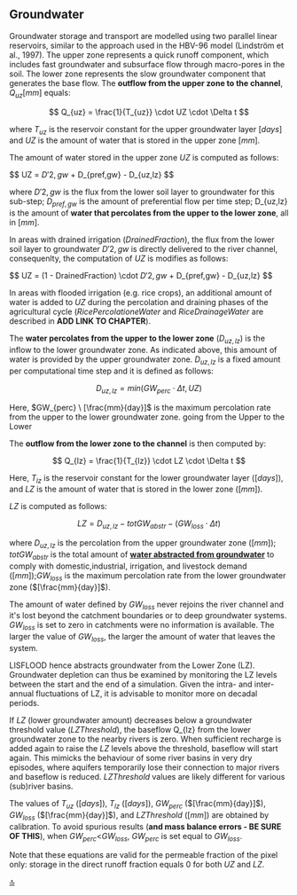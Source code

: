 ## Groundwater

Groundwater storage and transport are modelled using two parallel linear reservoirs, similar to the approach used in the HBV-96 model (Lindström et al., 1997). The upper zone represents a quick runoff component, which includes fast groundwater and subsurface flow through macro-pores in the soil. The lower zone represents the slow groundwater component that generates the base flow. The **outflow from the upper zone to the channel**, $Q_{uz} [mm]$ equals:

$$
Q_{uz} = \frac{1}{T_{uz}} \cdot UZ \cdot \Delta t
$$

where $T_{uz}$ is the reservoir constant for the upper groundwater layer $[days]$ and $UZ$ is the amount of water that is stored in the upper zone $[mm]$. 

The amount of water stored in the upper zone $UZ$ is computed as follows:

$$
UZ = $D'{2,gw}$ + D_{pref,gw} - D_{uz,lz}
$$

where $D'{2,gw}$ is the flux from the lower soil layer to groundwater for this sub-step; $D_{pref,gw}$ is the amount of preferential flow per time step; D_{uz,lz} is the amount of **water that percolates from the upper to the lower zone**, all in $[mm]$.

In areas with drained irrigation ($DrainedFraction$), the flux from the lower soil layer to groundwater $D'{2,gw}$ is directly delivered to the river channel, consequenlty, the computation of $UZ$ is modifies as follows:

$$
UZ = (1 - DrainedFraction) \cdot $D'{2,gw}$ + D_{pref,gw} - D_{uz,lz}
$$

In areas with flooded irrigation (e.g. rice crops), an additional amount of water is added to $UZ$ during the percolation and draining phases of the agricultural cycle ($RicePercolationeWater$ and $RiceDrainageWater$ are described in **ADD LINK TO CHAPTER**).

The **water percolates from the upper to the lower zone** ($D_{uz,lz}$) is the inflow to the lower groundwater zone. As indicated above, this amount of water is provided by the upper groundwater zone.  $D_{uz,lz}$ is a fixed amount per computational time step and it is defined as follows:

$$
D_{uz,lz} = min (GW_{perc} \cdot \Delta t ,UZ)
$$

Here, $GW_{perc} \ [\frac{mm}{day}]$ is the maximum percolation rate from the upper to the lower groundwater zone. going from the Upper to the Lower
                    
The **outflow from the lower zone to the channel** is then computed by:

$$
Q_{lz} = \frac{1}{T_{lz}} \cdot LZ \cdot \Delta t
$$

Here, $T_{lz}$ is the reservoir constant for the lower groundwater layer ($[days]$), and $LZ$ is the amount of water that is stored in the lower zone ($[mm]$). 

$LZ$ is computed as follows:

$$
LZ = D_{uz,lz}  - totGW_{abstr} - ( GW_{loss} \cdot \Delta t ) 
$$

where $D_{uz,lz}$ is the percolation from the upper groundwater zone ($[mm]$); $totGW_{abstr}$ is the total amount of [**water abstracted from groundwater**](https://ec-jrc.github.io/lisflood-model/2_18_stdLISFLOOD_water-use/) to comply with domestic,industrial, irrigation, and livestock demand ($[mm]$);$GW_{loss}$ is the maximum percolation rate from the lower groundwater zone ($[\frac{mm}{day}]$). 

The amount of water defined by $GW_{loss}$ never rejoins the river channel and it's lost beyond the catchment boundaries or to deep groundwater systems. $GW_{loss}$ is set to zero in catchments were no information is available. The larger the value of $GW_{loss}$, the larger the amount of water that leaves the system.

LISFLOOD hence abstracts groundwater from the Lower Zone (LZ). Groundwater depletion can thus be examined by monitoring the LZ levels between the start and the end of a simulation. Given the intra- and inter-annual fluctuations of LZ, it is advisable to monitor more on decadal periods.

If $LZ$ (lower groundwater amount) decreases below a groundwater threshold value ($LZThreshold$), the baseflow  Q_{lz} from the lower groundwater zone to the nearby rivers is zero. When sufficient recharge is added again to raise the $LZ$ levels above the threshold, baseflow will start again. This mimicks the behaviour of some river basins in very dry episodes, where aquifers temporarily lose their connection to major rivers and baseflow is reduced. $LZThreshold$ values are likely different for various (sub)river basins. 

The values of $T_{uz}$ ($[days]$), $T_{lz}$ ($[days]$), $GW_{perc}$ ($[\frac{mm}{day}]$), $GW_{loss}$ ($[\frac{mm}{day}]$), and $LZThreshold$ ($[mm]$) are obtained by calibration. 
To avoid spurious results (**and mass balance errors - BE SURE OF THIS**), when $GW_{perc}$<$GW_{loss}$, $GW_{perc}$ is set equal to $GW_{loss}$.

Note that these equations are valid for the permeable fraction of the pixel only: storage in the direct runoff fraction equals 0 for both $UZ$ and $LZ$.



[🔝](#top)
